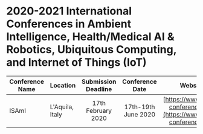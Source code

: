 # 2020-2021 International Conferences in Ambient Intelligence, Health/Medical AI & Robotics, Ubiquitous Computing, and Internet of Things (IoT)

| Conference Name | Location | Submission Deadline | Conference Date | Website |
|-----------------|----------|:-------------------:|:---------------:|:-------:|
| ISAmI           | L'Aquila, Italy | 17th February 2020 | 17th-19th June 2020 | [https://www.isami-conference.net](https://www.isami-conference.net) |